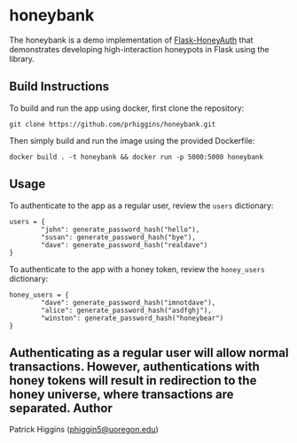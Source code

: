 honeybank
==============
The honeybank is a demo implementation of [Flask-HoneyAuth](https://github.com/prhiggins/Flask-HoneyAuth) that demonstrates developing high-interaction honeypots in Flask using the library.

Build Instructions
------------
To build and run the app using docker, first clone the repository:
```
git clone https://github.com/prhiggins/honeybank.git
```
Then simply build and run the image using the provided Dockerfile:
```
docker build . -t honeybank && docker run -p 5000:5000 honeybank
```

Usage
----------------------------
To authenticate to the app as a regular user, review the `users` dictionary:
```
users = {
        "john": generate_password_hash("hello"),
        "susan": generate_password_hash("bye"),
        "dave": generate_password_hash("realdave")
}
```
To authenticate to the app with a honey token, review the `honey_users` dictionary:
```
honey_users = {
        "dave": generate_password_hash("imnotdave"),
        "alice": generate_password_hash("asdfghj"),
        "winston": generate_password_hash("honeybear")
}
```
Authenticating as a regular user will allow normal transactions. However, authentications with honey tokens will result in redirection to the honey universe, where transactions are separated.
Author
----------------------------
Patrick Higgins (phiggin5@uoregon.edu)
